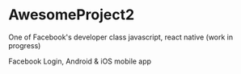# AwesomeProject2
One of Facebook's developer class javascript, react native (work in progress)

Facebook Login, Android & iOS mobile app
